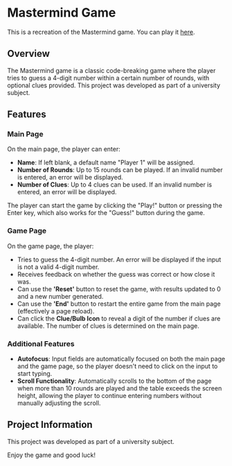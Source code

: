 # Mastermind Game

This is a recreation of the Mastermind game. You can play it 
[here](https://guillemdiaz.github.io/mastermind-game/).

## Overview

The Mastermind game is a classic code-breaking game where the player tries to 
guess a 4-digit number within a certain number of rounds, with optional clues 
provided. This project was developed as part of a university subject.

## Features

### Main Page

On the main page, the player can enter:
- **Name**: If left blank, a default name "Player 1" will be assigned.
- **Number of Rounds**: Up to 15 rounds can be played. If an invalid number is 
                        entered, an error will be displayed.
- **Number of Clues**: Up to 4 clues can be used. If an invalid number is 
                       entered, an error will be displayed.

The player can start the game by clicking the "Play!" button or pressing the 
Enter key, which also works for the "Guess!" button during the game.

### Game Page

On the game page, the player:
- Tries to guess the 4-digit number. An error will be displayed if the input is 
  not a valid 4-digit number.
- Receives feedback on whether the guess was correct or how close it was.
- Can use the **'Reset'** button to reset the game, with results updated to 0 
  and a new number generated.
- Can use the **'End'** button to restart the entire game from the main page 
  (effectively a page reload).
- Can click the **Clue/Bulb Icon** to reveal a digit of the number if clues are 
  available. The number of clues is determined on the main page.

### Additional Features

- **Autofocus**: Input fields are automatically focused on both the main page 
                 and the game page, so the player doesn't need to click on 
                 the input to start typing.
- **Scroll Functionality**: Automatically scrolls to the bottom of the page when
                            more than 10 rounds are played and the table 
                            exceeds the screen height, allowing the player to 
                            continue entering numbers without manually 
                            adjusting the scroll.

## Project Information

This project was developed as part of a university subject.

Enjoy the game and good luck!
